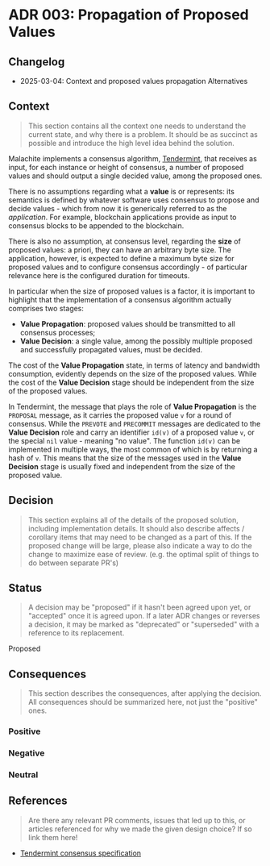 # ADR 003: Propagation of Proposed Values

## Changelog

* 2025-03-04: Context and proposed values propagation Alternatives

## Context

> This section contains all the context one needs to understand the current state, and why there is a problem. It should be as succinct as possible and introduce the high level idea behind the solution.

Malachite implements a consensus algorithm, [Tendermint][consensus-spec],
that receives as input, for each instance or height of consensus,
a number of proposed values and should output a single decided value,
among the proposed ones.

There is no assumptions regarding what a **value** is or represents:
its semantics is defined by whatever software uses consensus to propose and
decide values - which from now it is generically referred to as the *application*.
For example, blockchain applications provide as input to consensus blocks to be
appended to the blockchain.

There is also no assumption, at consensus level, regarding the **size** of
proposed values: a priori, they can have an arbitrary byte size.
The application, however, is expected to define a maximum byte size for
proposed values and to configure consensus accordingly - of particular
relevance here is the configured duration for timeouts.

In particular when the size of proposed values is a factor,
it is important to highlight that the implementation of a consensus algorithm
actually comprises two stages:

- **Value Propagation**: proposed values should be transmitted to all consensus
  processes;
- **Value Decision**: a single value, among the possibly multiple proposed and
  successfully propagated values, must be decided.

The cost of the **Value Propagation** state,
in terms of latency and bandwidth consumption, 
evidently depends on the size of the proposed values.
While the cost of the **Value Decision** stage should be independent from the
size of the proposed values.

In Tendermint, the message that plays the role of **Value Propagation** is the
`PROPOSAL` message, as it carries the proposed value `v` for a round of consensus.
While the `PREVOTE` and `PRECOMMIT` messages are dedicated to the
**Value Decision** role and carry an identifier `id(v)` of a proposed value
`v`, or the special `nil` value - meaning "no value".
The function `id(v)` can be implemented in multiple ways, the most common of
which is by returning a hash of `v`.
This means that the size of the messages used in the **Value Decision** stage
is usually fixed and independent from the size of the proposed value.

## Decision

> This section explains all of the details of the proposed solution, including implementation details.
It should also describe affects / corollary items that may need to be changed as a part of this.
If the proposed change will be large, please also indicate a way to do the change to maximize ease of review.
(e.g. the optimal split of things to do between separate PR's)

## Status

> A decision may be "proposed" if it hasn't been agreed upon yet, or "accepted" once it is agreed upon. If a later ADR changes or reverses a decision, it may be marked as "deprecated" or "superseded" with a reference to its replacement.

Proposed

## Consequences

> This section describes the consequences, after applying the decision. All consequences should be summarized here, not just the "positive" ones.

### Positive

### Negative

### Neutral

## References

> Are there any relevant PR comments, issues that led up to this, or articles referenced for why we made the given design choice? If so link them here!

* [Tendermint consensus specification][consensus-spec]

[consensus-spec]: ../../specs/consensus/README.md
[consensus-code]: ../../specs/consensus/pseudo-code.md
[consensus-proposals]: ../../specs/consensus/overview.md#proposals
[consensus-votes]: ../../specs/consensus/overview.md#votes
[adr001]: ./adr-001-architecture.md
